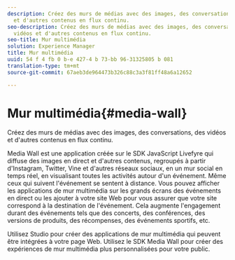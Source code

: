 ```yaml
---
description: Créez des murs de médias avec des images, des conversations, des vidéos
  et d'autres contenus en flux continu.
seo-description: Créez des murs de médias avec des images, des conversations, des
  vidéos et d'autres contenus en flux continu.
seo-title: Mur multimédia
solution: Experience Manager
title: Mur multimédia
uuid: 54 f 4 fb 0 b-e 427-4 b 73-bb 96-31325805 b 081
translation-type: tm+mt
source-git-commit: 67aeb3de964473b326c88c3a3f81ff48a6a12652

---
```



# Mur multimédia{#media-wall}

Créez des murs de médias avec des images, des conversations, des vidéos et d'autres contenus en flux continu.

Media Wall est une application créée sur le SDK JavaScript Livefyre qui diffuse des images en direct et d'autres contenus, regroupés à partir d'Instagram, Twitter, Vine et d'autres réseaux sociaux, en un mur social en temps réel, en visualisant toutes les activités autour d'un événement. Même ceux qui suivent l'événement se sentent à distance. Vous pouvez afficher les applications de mur multimédia sur les grands écrans des événements en direct ou les ajouter à votre site Web pour vous assurer que votre site correspond à la destination de l'événement. Cela augmente l'engagement durant des événements tels que des concerts, des conférences, des versions de produits, des récompenses, des événements sportifs, etc.

Utilisez Studio pour créer des applications de mur multimédia qui peuvent être intégrées à votre page Web. Utilisez le SDK Media Wall pour créer des expériences de mur multimédia plus personnalisées pour votre public.
